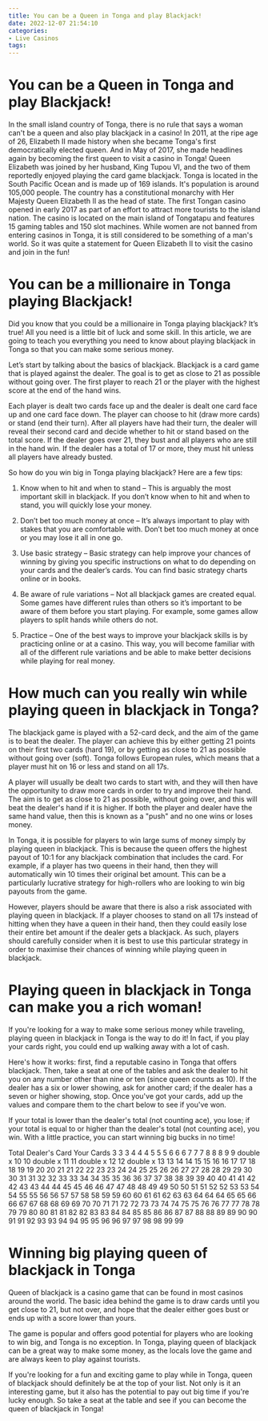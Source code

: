 ```yaml
---
title: You can be a Queen in Tonga and play Blackjack!
date: 2022-12-07 21:54:10
categories:
- Live Casinos
tags:
---
```



#  You can be a Queen in Tonga and play Blackjack!

In the small island country of Tonga, there is no rule that says a woman can't be a queen and also play blackjack in a casino!
In 2011, at the ripe age of 26, Elizabeth II made history when she became Tonga's first democratically elected queen. And in May of 2017, she made headlines again by becoming the first queen to visit a casino in Tonga!
Queen Elizabeth was joined by her husband, King Tupou VI, and the two of them reportedly enjoyed playing the card game blackjack.
Tonga is located in the South Pacific Ocean and is made up of 169 islands. It's population is around 105,000 people. The country has a constitutional monarchy with Her Majesty Queen Elizabeth II as the head of state.
The first Tongan casino opened in early 2017 as part of an effort to attract more tourists to the island nation. The casino is located on the main island of Tongatapu and features 15 gaming tables and 150 slot machines. 
While women are not banned from entering casinos in Tonga, it is still considered to be something of a man's world. So it was quite a statement for Queen Elizabeth II to visit the casino and join in the fun!

#  You can be a millionaire in Tonga playing Blackjack!

Did you know that you could be a millionaire in Tonga playing blackjack? It’s true! All you need is a little bit of luck and some skill. In this article, we are going to teach you everything you need to know about playing blackjack in Tonga so that you can make some serious money.

Let’s start by talking about the basics of blackjack. Blackjack is a card game that is played against the dealer. The goal is to get as close to 21 as possible without going over. The first player to reach 21 or the player with the highest score at the end of the hand wins.

Each player is dealt two cards face up and the dealer is dealt one card face up and one card face down. The player can choose to hit (draw more cards) or stand (end their turn). After all players have had their turn, the dealer will reveal their second card and decide whether to hit or stand based on the total score. If the dealer goes over 21, they bust and all players who are still in the hand win. If the dealer has a total of 17 or more, they must hit unless all players have already busted.

So how do you win big in Tonga playing blackjack? Here are a few tips:

1) Know when to hit and when to stand – This is arguably the most important skill in blackjack. If you don’t know when to hit and when to stand, you will quickly lose your money.

2) Don’t bet too much money at once – It’s always important to play with stakes that you are comfortable with. Don’t bet too much money at once or you may lose it all in one go.

3) Use basic strategy – Basic strategy can help improve your chances of winning by giving you specific instructions on what to do depending on your cards and the dealer’s cards. You can find basic strategy charts online or in books.

4) Be aware of rule variations – Not all blackjack games are created equal. Some games have different rules than others so it’s important to be aware of them before you start playing. For example, some games allow players to split hands while others do not.

5) Practice – One of the best ways to improve your blackjack skills is by practicing online or at a casino. This way, you will become familiar with all of the different rule variations and be able to make better decisions while playing for real money.

#  How much can you really win while playing queen in blackjack in Tonga? 

The blackjack game is played with a 52-card deck, and the aim of the game is to beat the dealer. The player can achieve this by either getting 21 points on their first two cards (hard 19), or by getting as close to 21 as possible without going over (soft). Tonga follows European rules, which means that a player must hit on 16 or less and stand on all 17s.

A player will usually be dealt two cards to start with, and they will then have the opportunity to draw more cards in order to try and improve their hand. The aim is to get as close to 21 as possible, without going over, and this will beat the dealer's hand if it is higher. If both the player and dealer have the same hand value, then this is known as a "push" and no one wins or loses money.

In Tonga, it is possible for players to win large sums of money simply by playing queen in blackjack. This is because the queen offers the highest payout of 10:1 for any blackjack combination that includes the card. For example, if a player has two queens in their hand, then they will automatically win 10 times their original bet amount. This can be a particularly lucrative strategy for high-rollers who are looking to win big payouts from the game.

However, players should be aware that there is also a risk associated with playing queen in blackjack. If a player chooses to stand on all 17s instead of hitting when they have a queen in their hand, then they could easily lose their entire bet amount if the dealer gets a blackjack. As such, players should carefully consider when it is best to use this particular strategy in order to maximise their chances of winning while playing queen in blackjack.

#  Playing queen in blackjack in Tonga can make you a rich woman!

If you're looking for a way to make some serious money while traveling, playing queen in blackjack in Tonga is the way to do it! In fact, if you play your cards right, you could end up walking away with a lot of cash.

Here's how it works: first, find a reputable casino in Tonga that offers blackjack. Then, take a seat at one of the tables and ask the dealer to hit you on any number other than nine or ten (since queen counts as 10). If the dealer has a six or lower showing, ask for another card; if the dealer has a seven or higher showing, stop. Once you've got your cards, add up the values and compare them to the chart below to see if you've won.

If your total is lower than the dealer's total (not counting ace), you lose; if your total is equal to or higher than the dealer's total (not counting ace), you win. With a little practice, you can start winning big bucks in no time!

 Total Dealer's Card Your Cards 3 3 3 4 4 4 5 5 5 6 6 6 7 7 7 8 8 8 9 9 double x 10 10 double x 11 11 double x 12 12 double x 13 13 14 14 15 15 16 16 17 17 18 18 19 19 20 20 21 21 22 22 23 23 24 24 25 25 26 26 27 27 28 28 29 29 30 30 31 31 32 32 33 33 34 34 35 35 36 36 37 37 38 38 39 39 40 40 41 41 42 42 43 43 44 44 45 45 46 46 47 47 48 48 49 49 50 50 51 51 52 52 53 53 54 54 55 55 56 56 57 57 58 58 59 59 60 60 61 61 62 63 63 64 64 64 65 65 66 66 67 67 68 68 69 69 70 70 71 71 72 72 73 73 74 74 75 75 76 76 77 77 78 78 79 79 80 80 81 81 82 82 83 83 84 84 85 85 86 86 87 87 88 88 89 89 90 90 91 91 92 93 93 94 94 95 95 96 96 97 97 98 98 99 99

#  Winning big playing queen of blackjack in Tonga

Queen of blackjack is a casino game that can be found in most casinos around the world. The basic idea behind the game is to draw cards until you get close to 21, but not over, and hope that the dealer either goes bust or ends up with a score lower than yours.

The game is popular and offers good potential for players who are looking to win big, and Tonga is no exception. In Tonga, playing queen of blackjack can be a great way to make some money, as the locals love the game and are always keen to play against tourists.

If you're looking for a fun and exciting game to play while in Tonga, queen of blackjack should definitely be at the top of your list. Not only is it an interesting game, but it also has the potential to pay out big time if you're lucky enough. So take a seat at the table and see if you can become the queen of blackjack in Tonga!